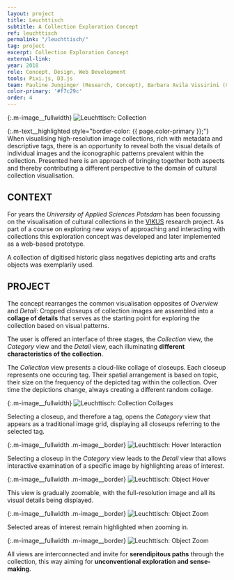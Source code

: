 ```yaml
---
layout: project
title: Leuchttisch
subtitle: A Collection Exploration Concept
ref: leuchttisch
permalink: "/leuchttisch/"
tag: project
excerpt: Collection Exploration Concept
external-link: 
year: 2018
role: Concept, Design, Web Development
tools: Pixi.js, D3.js
team: Pauline Junginger (Research, Concept), Barbara Avila Vissirini (Concept, Design), Anastasia Voloshina (Concept, Design)
color-primary: '#f7c29c'
order: 4
---
```


{:.m-image__fullwidth}
![Leuchttisch: Collection]({{site.baseurl}}/img/leuchttisch_collection.jpg)

{:.m-text__highlighted style="border-color: {{ page.color-primary }};"}
When visualising high-resolution image collections, rich with metadata and descriptive tags, there is an opportunity to reveal both the visual details of individual images and the iconographic patterns prevalent within the collection. Presented here is an approach of bringing together both aspects and thereby contributing a different perspective to the domain of cultural collection visualisation.

## CONTEXT
For years the _University of Applied Sciences Potsdam_ has been focussing on the visualisation of cultural collections in the [VIKUS](https://uclab.fh-potsdam.de/projects/vikus/) research project. As part of a course on exploring new ways of approaching and interacting with collections this exploration concept was developed and later implemented as a web-based prototype. 

A collection of digitised historic glass negatives depicting arts and crafts objects was exemplarily used.

## PROJECT
The concept rearranges the common visualisation opposites of _Overview_ and _Detail_: Cropped closeups of collection images are assembled into a __collage of details__ that serves as the starting point for exploring the collection based on visual patterns.

The user is offered an interface of three stages, the _Collection_ view, the _Category_ view and the _Detail_ view, each illuminating __different characteristics of the collection__.

The _Collection_ view presents a cloud-like collage of closeups. Each closeup represents one occuring tag. Their spatial arrangement is based on topic, their size on the frequency of the depicted tag within the collection. Over time the depictions change, always creating a different random collage.

{:.m-image__fullwidth}
![Leuchttisch: Collection Collages]({{site.baseurl}}/img/leuchttisch_collection_collage.jpg)

Selecting a closeup, and therefore a tag, opens the _Category_ view that appears as a traditional image grid, displaying all closeups referring to the selected tag.

{:.m-image__fullwidth .m-image__border}
![Leuchttisch: Hover Interaction]({{site.baseurl}}/img/leuchttisch_tag-hover.jpg)

Selecting a closeup in the _Category_ view leads to the _Detail_ view that allows interactive examination of a specific image by highlighting areas of interest.

{:.m-image__fullwidth .m-image__border}
![Leuchttisch: Object Hover]({{site.baseurl}}/img/leuchttisch_object_animation.gif)

This view is gradually zoomable, with the full-resolution image and all its visual details being displayed.

{:.m-image__fullwidth .m-image__border}
![Leuchttisch: Object Zoom]({{site.baseurl}}/img/leuchttisch_object-zoom.jpg)

Selected areas of interest remain highlighted when zooming in.

{:.m-image__fullwidth .m-image__border}
![Leuchttisch: Object Zoom]({{site.baseurl}}/img/leuchttisch_object-zoom-2.jpg)

All views are interconnected and invite for __serendipitous paths__ through the collection, this way aiming for __unconventional exploration and sense-making__.